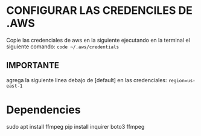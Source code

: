 
# CONFIGURAR LAS CREDENCILES DE .AWS
Copie las credenciales de aws en la siguiente ejecutando en la terminal el siguiente comando:
`code ~/.aws/credentials`

## IMPORTANTE
agrega la siguiente linea debajo de [default] en las credenciales:
`region=us-east-1`

# Dependencies
sudo apt install ffmpeg
pip install inquirer boto3 ffmpeg